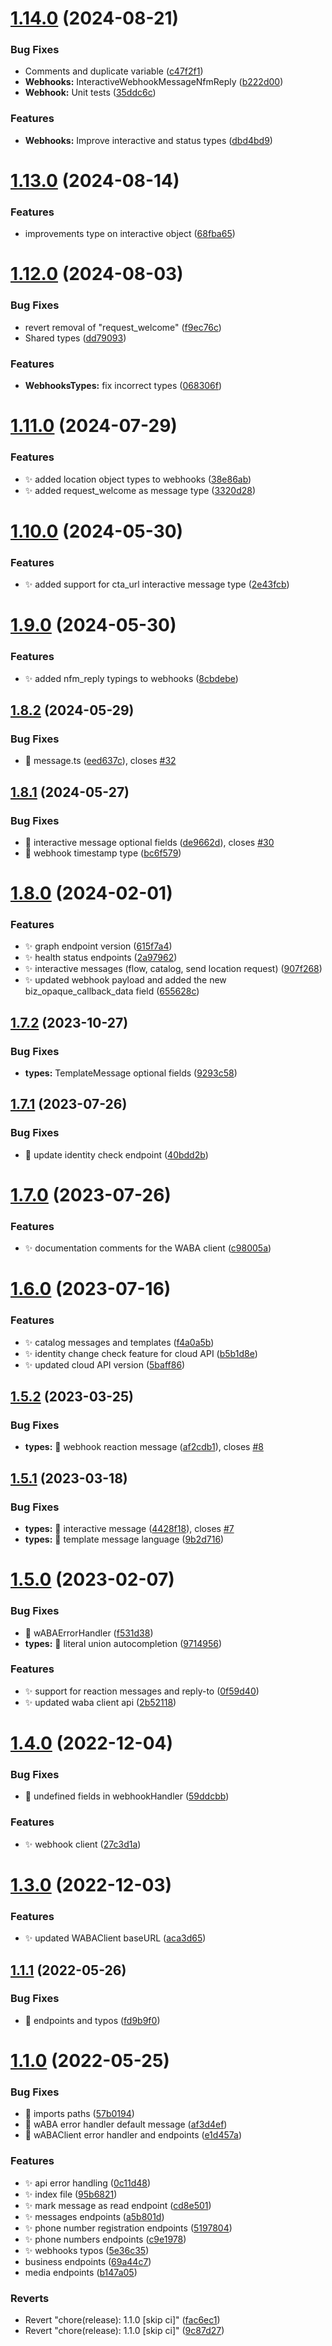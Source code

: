 # [1.14.0](https://github.com/MarcosNicolau/whatsapp-business-sdk/compare/v1.13.0...v1.14.0) (2024-08-21)


### Bug Fixes

* Comments and duplicate variable ([c47f2f1](https://github.com/MarcosNicolau/whatsapp-business-sdk/commit/c47f2f10538112832ed9b9b15a7053013927efb3))
* **Webhooks:** InteractiveWebhookMessageNfmReply ([b222d00](https://github.com/MarcosNicolau/whatsapp-business-sdk/commit/b222d00c569999cb89150b9c9ba79c8128737d5f))
* **Webhook:** Unit tests ([35ddc6c](https://github.com/MarcosNicolau/whatsapp-business-sdk/commit/35ddc6cbc0a0cf181cd5f80752ff679621fc1c58))


### Features

* **Webhooks:** Improve interactive and status types ([dbd4bd9](https://github.com/MarcosNicolau/whatsapp-business-sdk/commit/dbd4bd98643338c2dc29dd6facaef3673be6b987))

# [1.13.0](https://github.com/MarcosNicolau/whatsapp-business-sdk/compare/v1.12.0...v1.13.0) (2024-08-14)


### Features

* improvements type on interactive object ([68fba65](https://github.com/MarcosNicolau/whatsapp-business-sdk/commit/68fba653445c7baccb8eebcb53ca078eccf75fad))

# [1.12.0](https://github.com/MarcosNicolau/whatsapp-business-sdk/compare/v1.11.0...v1.12.0) (2024-08-03)


### Bug Fixes

* revert removal of "request_welcome" ([f9ec76c](https://github.com/MarcosNicolau/whatsapp-business-sdk/commit/f9ec76c97e35527c9a3b37d6fb5991f0e7d811d2))
* Shared types ([dd79093](https://github.com/MarcosNicolau/whatsapp-business-sdk/commit/dd7909316a4cedbca9868dfa3690ff806528a5b8))


### Features

* **WebhooksTypes:** fix incorrect types ([068306f](https://github.com/MarcosNicolau/whatsapp-business-sdk/commit/068306f6da9fb02b43b86e53007ba58862ca4c5a))

# [1.11.0](https://github.com/MarcosNicolau/whatsapp-business-sdk/compare/v1.10.0...v1.11.0) (2024-07-29)


### Features

* ✨ added location object types to webhooks ([38e86ab](https://github.com/MarcosNicolau/whatsapp-business-sdk/commit/38e86ab48c54255ba39e3a7d80d1d01c086f09c5))
* ✨ added request_welcome as message type ([3320d28](https://github.com/MarcosNicolau/whatsapp-business-sdk/commit/3320d28a4ff4f062bc631cf28b6dcd5ff3ae5efe))

# [1.10.0](https://github.com/MarcosNicolau/whatsapp-business-sdk/compare/v1.9.0...v1.10.0) (2024-05-30)


### Features

* ✨ added support for cta_url interactive message type ([2e43fcb](https://github.com/MarcosNicolau/whatsapp-business-sdk/commit/2e43fcb29feee98be81f647d2c5076680325641a))

# [1.9.0](https://github.com/MarcosNicolau/whatsapp-business-sdk/compare/v1.8.2...v1.9.0) (2024-05-30)


### Features

* ✨ added nfm_reply typings to webhooks ([8cbdebe](https://github.com/MarcosNicolau/whatsapp-business-sdk/commit/8cbdebe208a7a386aebec50d7e3d482008ba8a87))

## [1.8.2](https://github.com/MarcosNicolau/whatsapp-business-sdk/compare/v1.8.1...v1.8.2) (2024-05-29)


### Bug Fixes

* 🐛 message.ts ([eed637c](https://github.com/MarcosNicolau/whatsapp-business-sdk/commit/eed637c5d294447fa235d7f5e6051301f5c5e03e)), closes [#32](https://github.com/MarcosNicolau/whatsapp-business-sdk/issues/32)

## [1.8.1](https://github.com/MarcosNicolau/whatsapp-business-sdk/compare/v1.8.0...v1.8.1) (2024-05-27)


### Bug Fixes

* 🐛 interactive message optional fields ([de9662d](https://github.com/MarcosNicolau/whatsapp-business-sdk/commit/de9662d4a4709b53174022af5fbd425cb1b6b47a)), closes [#30](https://github.com/MarcosNicolau/whatsapp-business-sdk/issues/30)
* 🐛 webhook timestamp type ([bc6f579](https://github.com/MarcosNicolau/whatsapp-business-sdk/commit/bc6f57908bfdf011fcbbf58e176d393d5edf2b71))

# [1.8.0](https://github.com/MarcosNicolau/whatsapp-business-sdk/compare/v1.7.2...v1.8.0) (2024-02-01)


### Features

* ✨ graph endpoint version ([615f7a4](https://github.com/MarcosNicolau/whatsapp-business-sdk/commit/615f7a40a5646ac87a539940ba62ae9fa168b48a))
* ✨ health status endpoints ([2a97962](https://github.com/MarcosNicolau/whatsapp-business-sdk/commit/2a97962bc557ebf5eea6939875db7fc3a2a8e7b9))
* ✨ interactive messages (flow, catalog, send location request) ([907f268](https://github.com/MarcosNicolau/whatsapp-business-sdk/commit/907f26829362b7de60295a92e2bfd6d8547e986f))
* ✨ updated webhook payload and added the new biz_opaque_callback_data field ([655628c](https://github.com/MarcosNicolau/whatsapp-business-sdk/commit/655628c410e08f99216b2a4da18a22f84c9d1024))

## [1.7.2](https://github.com/MarcosNicolau/whatsapp-business-sdk/compare/v1.7.1...v1.7.2) (2023-10-27)


### Bug Fixes

* **types:** TemplateMessage optional fields ([9293c58](https://github.com/MarcosNicolau/whatsapp-business-sdk/commit/9293c588e29e9084993508537d98198e183c00c8))

## [1.7.1](https://github.com/MarcosNicolau/whatsapp-business-sdk/compare/v1.7.0...v1.7.1) (2023-07-26)


### Bug Fixes

* 🐛 update identity check endpoint ([40bdd2b](https://github.com/MarcosNicolau/whatsapp-business-sdk/commit/40bdd2b3885899bda677bc9f3a117644469975f1))

# [1.7.0](https://github.com/MarcosNicolau/whatsapp-business-sdk/compare/v1.6.0...v1.7.0) (2023-07-26)


### Features

* ✨ documentation comments for the WABA client ([c98005a](https://github.com/MarcosNicolau/whatsapp-business-sdk/commit/c98005a3109d27e6829cc2ca2589846af42f41cd))

# [1.6.0](https://github.com/MarcosNicolau/whatsapp-business-sdk/compare/v1.5.2...v1.6.0) (2023-07-16)


### Features

* ✨ catalog messages and templates ([f4a0a5b](https://github.com/MarcosNicolau/whatsapp-business-sdk/commit/f4a0a5bd5eaae48c0abec3735c4587f8233fac6d))
* ✨ identity change check feature for cloud API ([b5b1d8e](https://github.com/MarcosNicolau/whatsapp-business-sdk/commit/b5b1d8e75a75930eb3fb3a44581be81466125988))
* ✨ updated cloud API version ([5baff86](https://github.com/MarcosNicolau/whatsapp-business-sdk/commit/5baff86b4df1aa0e9983a02e12200bf46ee5366e))

## [1.5.2](https://github.com/MarcosNicolau/whatsapp-business-sdk/compare/v1.5.1...v1.5.2) (2023-03-25)


### Bug Fixes

* **types:** 🐛 webhook reaction message ([af2cdb1](https://github.com/MarcosNicolau/whatsapp-business-sdk/commit/af2cdb10f69976a00966227a829c83fe0e8d7675)), closes [#8](https://github.com/MarcosNicolau/whatsapp-business-sdk/issues/8)

## [1.5.1](https://github.com/MarcosNicolau/whatsapp-business-sdk/compare/v1.5.0...v1.5.1) (2023-03-18)


### Bug Fixes

* **types:** 🐛 interactive message ([4428f18](https://github.com/MarcosNicolau/whatsapp-business-sdk/commit/4428f180372866e71787fb650c4a6b5a1badcc1a)), closes [#7](https://github.com/MarcosNicolau/whatsapp-business-sdk/issues/7)
* **types:** 🐛 template message language ([9b2d716](https://github.com/MarcosNicolau/whatsapp-business-sdk/commit/9b2d716497cbe3a2da0b738d06c492281d8ea187))

# [1.5.0](https://github.com/MarcosNicolau/whatsapp-business-sdk/compare/v1.4.0...v1.5.0) (2023-02-07)


### Bug Fixes

* 🐛 wABAErrorHandler ([f531d38](https://github.com/MarcosNicolau/whatsapp-business-sdk/commit/f531d38d8caebe091f0b7e405e33027655c0f673))
* **types:** 🐛 literal union autocompletion ([9714956](https://github.com/MarcosNicolau/whatsapp-business-sdk/commit/97149567c19ac59a280e8f925d47961395e022fa))


### Features

* ✨ support for reaction messages and reply-to ([0f59d40](https://github.com/MarcosNicolau/whatsapp-business-sdk/commit/0f59d408e9e47d75cd68b47c792d490d5730f79d))
* ✨ updated waba client api ([2b52118](https://github.com/MarcosNicolau/whatsapp-business-sdk/commit/2b521181c2ccffe442bc980e0c450c2e26d50a83))

# [1.4.0](https://github.com/MarcosNicolau/whatsapp-business-sdk/compare/v1.3.0...v1.4.0) (2022-12-04)


### Bug Fixes

* 🐛 undefined fields in webhookHandler ([59ddcbb](https://github.com/MarcosNicolau/whatsapp-business-sdk/commit/59ddcbb7aa4aa39f8af8b0bc2e9c1444dc6d99f7))


### Features

* ✨ webhook client ([27c3d1a](https://github.com/MarcosNicolau/whatsapp-business-sdk/commit/27c3d1aeca40af2551a05ceb118924c3e9031622))

# [1.3.0](https://github.com/MarcosNicolau/whatsapp-business-sdk/compare/v1.2.3...v1.3.0) (2022-12-03)


### Features

* ✨ updated WABAClient baseURL ([aca3d65](https://github.com/MarcosNicolau/whatsapp-business-sdk/commit/aca3d65cf3d71c0f362f6c39653ddd0a73d73c11))

## [1.1.1](https://github.com/MarcosNicolau/whatsapp-business-sdk/compare/v1.1.0...v1.1.1) (2022-05-26)


### Bug Fixes

* 🐛 endpoints and typos ([fd9b9f0](https://github.com/MarcosNicolau/whatsapp-business-sdk/commit/fd9b9f080c60e6e5246e26fb8b5cc50036cc3001))

# [1.1.0](https://github.com/MarcosNicolau/whatsapp-business-sdk/compare/v1.0.0...v1.1.0) (2022-05-25)


### Bug Fixes

* 🐛 imports paths ([57b0194](https://github.com/MarcosNicolau/whatsapp-business-sdk/commit/57b01949f8f7e99c10ff445096afc4965a2afcbf))
* 🐛 wABA error handler default message ([af3d4ef](https://github.com/MarcosNicolau/whatsapp-business-sdk/commit/af3d4eff95821a5ec7db0a3659507ff3064d4e68))
* 🐛 wABAClient error handler and endpoints ([e1d457a](https://github.com/MarcosNicolau/whatsapp-business-sdk/commit/e1d457a900e2b091cd533a4991a5015322e14305))


### Features

* ✨ api error handling ([0c11d48](https://github.com/MarcosNicolau/whatsapp-business-sdk/commit/0c11d48583f2d5ca0fcb603f4a66fb85635323bb))
* ✨ index file ([95b6821](https://github.com/MarcosNicolau/whatsapp-business-sdk/commit/95b68210b506765e1151927e39a51b062b97fd82))
* ✨ mark message as read endpoint ([cd8e501](https://github.com/MarcosNicolau/whatsapp-business-sdk/commit/cd8e50119c663f005bc1b5636c46b944270fbb79))
* ✨ messages endpoints ([a5b801d](https://github.com/MarcosNicolau/whatsapp-business-sdk/commit/a5b801d4284f34b1905fbcd69f54c177b9366824))
* ✨ phone number registration endpoints ([5197804](https://github.com/MarcosNicolau/whatsapp-business-sdk/commit/519780426b1293488dfa901abc655b9eb191c1af))
* ✨ phone numbers endpoints ([c9e1978](https://github.com/MarcosNicolau/whatsapp-business-sdk/commit/c9e19784ad6db7a51f4963d2c93c33fe18c3dcf8))
* ✨ webhooks typos ([5e36c35](https://github.com/MarcosNicolau/whatsapp-business-sdk/commit/5e36c354c5ce1d45bd0807d7e4efe1a306ded9ab))
* business endpoints ([69a44c7](https://github.com/MarcosNicolau/whatsapp-business-sdk/commit/69a44c7847ce5f5e17168829dbd9d727cb34e895))
* media endpoints ([b147a05](https://github.com/MarcosNicolau/whatsapp-business-sdk/commit/b147a05c8053d5b2775a37d03c52694ee1112532))


### Reverts

* Revert "chore(release): 1.1.0 [skip ci]" ([fac6ec1](https://github.com/MarcosNicolau/whatsapp-business-sdk/commit/fac6ec1f5d1fa723c04ebc0ee677caf782fa4633))
* Revert "chore(release): 1.1.0 [skip ci]" ([9c87d27](https://github.com/MarcosNicolau/whatsapp-business-sdk/commit/9c87d273d99c3fc6168c62f3d1576a0cdd5e1ee9))
